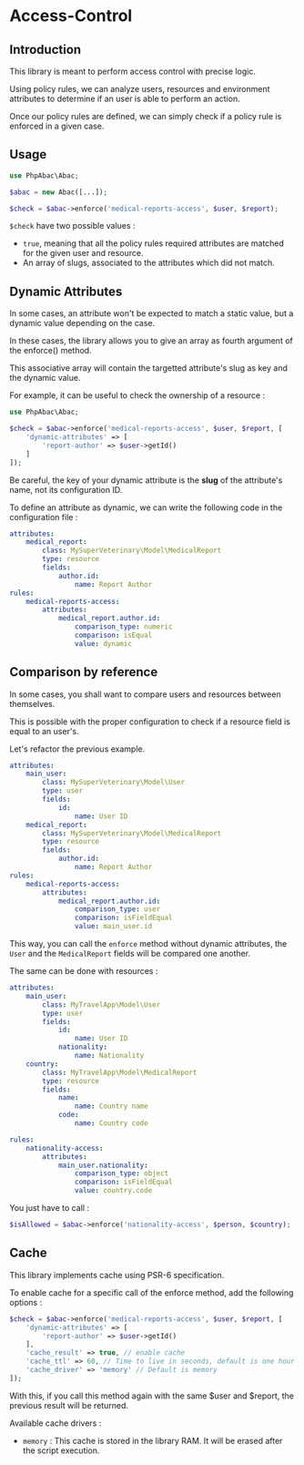 Access-Control
==============

Introduction
------------

This library is meant to perform access control with precise logic.

Using policy rules, we can analyze users, resources and environment attributes to determine if an user is able to perform an action.

Once our policy rules are defined, we can simply check if a policy rule is enforced in a given case.

Usage
---

```php
use PhpAbac\Abac;

$abac = new Abac([...]);

$check = $abac->enforce('medical-reports-access', $user, $report);
```

```$check``` have two possible values :

* ```true```, meaning that all the policy rules required attributes are matched for the given user and resource.
* An array of slugs, associated to the attributes which did not match.

Dynamic Attributes
------------------

In some cases, an attribute won't be expected to match a static value, but a dynamic value depending on the case.

In these cases, the library allows you to give an array as fourth argument of the enforce() method.

This associative array will contain the targetted attribute's slug as key and the dynamic value.

For example, it can be useful to check the ownership of a resource :

```php
use PhpAbac\Abac;

$check = $abac->enforce('medical-reports-access', $user, $report, [
    'dynamic-attributes' => [
        'report-author' => $user->getId()
    ]
]);
```

Be careful, the key of your dynamic attribute is the **slug** of the attribute's name, not its configuration ID.

To define an attribute as dynamic, we can write the following code in the configuration file :

```yaml
attributes:
    medical_report:
        class: MySuperVeterinary\Model\MedicalReport
        type: resource
        fields:
            author.id:
                name: Report Author
rules:
    medical-reports-access:
        attributes:
            medical_report.author.id:
                comparison_type: numeric
                comparison: isEqual
                value: dynamic
```

Comparison by reference
-----------------------

In some cases, you shall want to compare users and resources between themselves.

This is possible with the proper configuration to check if a resource field is equal to an user's.

Let's refactor the previous example.

```yaml
attributes:
    main_user:
        class: MySuperVeterinary\Model\User
        type: user
        fields:
            id:
                name: User ID
    medical_report:
        class: MySuperVeterinary\Model\MedicalReport
        type: resource
        fields:
            author.id:
                name: Report Author
rules:
    medical-reports-access:
        attributes:
            medical_report.author.id:
                comparison_type: user
                comparison: isFieldEqual
                value: main_user.id
```

This way, you can call the ```enforce``` method without dynamic attributes, the ```User``` and the ```MedicalReport``` fields will be compared one another.

The same can be done with resources :

```yaml
attributes:
    main_user:
        class: MyTravelApp\Model\User
        type: user
        fields:
            id:
                name: User ID
            nationality:
                name: Nationality
    country:
        class: MyTravelApp\Model\MedicalReport
        type: resource
        fields:
            name:
                name: Country name
            code:
                name: Country code

rules:
    nationality-access:
        attributes:
            main_user.nationality:
                comparison_type: object
                comparison: isFieldEqual
                value: country.code
```

You just have to call :

```php
$isAllowed = $abac->enforce('nationality-access', $person, $country);
```

Cache
-----------------

This library implements cache using PSR-6 specification.

To enable cache for a specific call of the enforce method, add the following options :

```php
$check = $abac->enforce('medical-reports-access', $user, $report, [
    'dynamic-attributes' => [
        'report-author' => $user->getId()
    ],
    'cache_result' => true, // enable cache
    'cache_ttl' => 60, // Time to live in seconds, default is one hour
    'cache_driver' => 'memory' // Default is memory
]);
```

With this, if you call this method again with the same $user and $report, the previous result will be returned.

Available cache drivers :

* ``memory`` : This cache is stored in the library RAM. It will be erased after the script execution.
